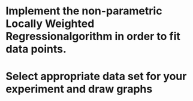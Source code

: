 # Implement the non-parametric Locally Weighted Regressionalgorithm in order to fit data points. 
# Select appropriate data set for your experiment and draw graphs